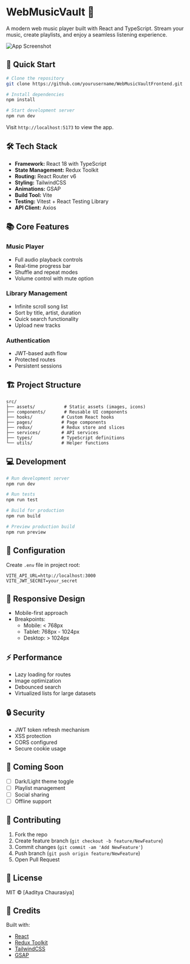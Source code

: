 # WebMusicVault 🎵

A modern web music player built with React and TypeScript. Stream your music, create playlists, and enjoy a seamless listening experience.

![App Screenshot](./screenshots/app-preview.png) <!-- You should add screenshots -->

## 🚀 Quick Start

```bash
# Clone the repository
git clone https://github.com/yourusername/WebMusicVaultFrontend.git

# Install dependencies
npm install

# Start development server
npm run dev
```

Visit `http://localhost:5173` to view the app.

## 🛠️ Tech Stack

- **Framework:** React 18 with TypeScript
- **State Management:** Redux Toolkit
- **Routing:** React Router v6
- **Styling:** TailwindCSS
- **Animations:** GSAP
- **Build Tool:** Vite
- **Testing:** Vitest + React Testing Library
- **API Client:** Axios

## 📚 Core Features

### Music Player

- Full audio playback controls
- Real-time progress bar
- Shuffle and repeat modes
- Volume control with mute option

### Library Management

- Infinite scroll song list
- Sort by title, artist, duration
- Quick search functionality
- Upload new tracks

### Authentication

- JWT-based auth flow
- Protected routes
- Persistent sessions

## 🏗️ Project Structure

```
src/
├── assets/           # Static assets (images, icons)
├── components/       # Reusable UI components
├── hooks/           # Custom React hooks
├── pages/           # Page components
├── redux/           # Redux store and slices
├── services/        # API services
├── types/           # TypeScript definitions
└── utils/           # Helper functions
```

## 💻 Development

```bash
# Run development server
npm run dev

# Run tests
npm run test

# Build for production
npm run build

# Preview production build
npm run preview
```

## 🔧 Configuration

Create `.env` file in project root:

```env
VITE_API_URL=http://localhost:3000
VITE_JWT_SECRET=your_secret
```

## 📱 Responsive Design

- Mobile-first approach
- Breakpoints:
  - Mobile: < 768px
  - Tablet: 768px - 1024px
  - Desktop: > 1024px

## ⚡ Performance

- Lazy loading for routes
- Image optimization
- Debounced search
- Virtualized lists for large datasets

## 🔒 Security

- JWT token refresh mechanism
- XSS protection
- CORS configured
- Secure cookie usage

## 🌟 Coming Soon

- [ ] Dark/Light theme toggle
- [ ] Playlist management
- [ ] Social sharing
- [ ] Offline support

## 🤝 Contributing

1. Fork the repo
2. Create feature branch (`git checkout -b feature/NewFeature`)
3. Commit changes (`git commit -am 'Add NewFeature'`)
4. Push branch (`git push origin feature/NewFeature`)
5. Open Pull Request

## 📝 License

MIT © [Aaditya Chaurasiya]

## 🙏 Credits

Built with:

- [React](https://reactjs.org/)
- [Redux Toolkit](https://redux-toolkit.js.org/)
- [TailwindCSS](https://tailwindcss.com/)
- [GSAP](https://greensock.com/gsap/)
